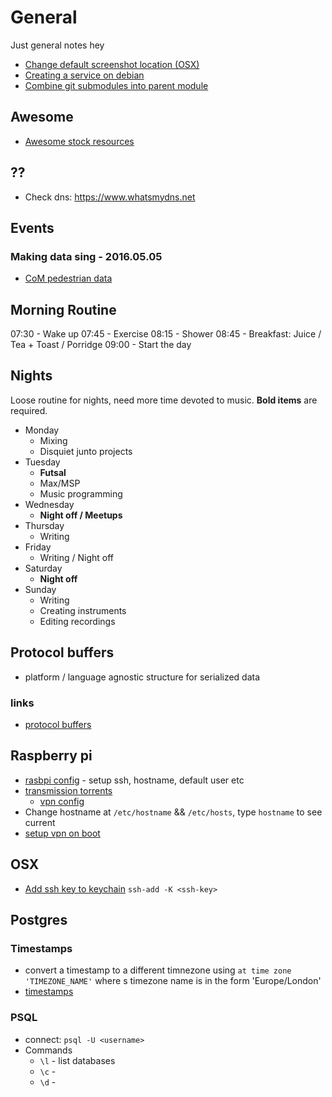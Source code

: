 # General
Just general notes hey

* [Change default screenshot location (OSX)](http://www.idownloadblog.com/2014/06/15/how-to-change-where-screenshots-are-saved-on-mac/)
* [Creating a service on debian](https://www.axllent.org/docs/view/nodejs-service-with-systemd/)
* [Combine git submodules into parent module](http://x3ro.de/2013/09/01/Integrating-a-submodule-into-the-parent-repository.html)

## Awesome
* [Awesome stock resources](https://github.com/neutraltone/awesome-stock-resources)

## ??
* Check dns: https://www.whatsmydns.net

## Events
### Making data sing - 2016.05.05
* [CoM pedestrian data](http://www.pedestrian.melbourne.vic.gov.au)

## Morning Routine
07:30 - Wake up
07:45 - Exercise
08:15 - Shower
08:45 - Breakfast: Juice / Tea + Toast / Porridge
09:00 - Start the day

## Nights
Loose routine for nights, need more time devoted to music. **Bold items** are required.

* Monday
  - Mixing
  - Disquiet junto projects
* Tuesday
  - **Futsal**
  - Max/MSP
  - Music programming
* Wednesday
  - **Night off / Meetups**
* Thursday
  - Writing
* Friday
  - Writing / Night off
* Saturday
  - **Night off**
* Sunday
  - Writing
  - Creating instruments
  - Editing recordings

## Protocol buffers
* platform / language agnostic structure for serialized data

### links
* [protocol buffers](https://developers.google.com/protocol-buffers/)

## Raspberry pi
* [rasbpi config](https://www.raspberrypi.org/documentation/configuration/raspi-config.md) - setup ssh, hostname, default user etc
* [transmission torrents](https://pimylifeup.com/raspberry-pi-torrentbox/)
  - [vpn config](http://askubuntu.com/questions/583679/transmission-daemon-over-openvpn)
* Change hostname at `/etc/hostname` && `/etc/hosts`, type `hostname` to see current
* [setup vpn on boot](https://www.raspberrypi.org/forums/viewtopic.php?f=91&t=127361)

## OSX
* [Add ssh key to keychain](https://help.github.com/articles/generating-a-new-ssh-key-and-adding-it-to-the-ssh-agent/#adding-your-ssh-key-to-the-ssh-agent) `ssh-add -K <ssh-key>`

## Postgres
### Timestamps
* convert a timestamp to a different timnezone using `at time zone 'TIMEZONE_NAME'` where s timezone name is in the form 'Europe/London'
* [timestamps](http://stackoverflow.com/questions/5876218/difference-between-timestamps-with-without-time-zone-in-postgresql)

### PSQL
* connect: `psql -U <username>`
* Commands
  - `\l` - list databases
  - `\c` -
  - `\d` -
